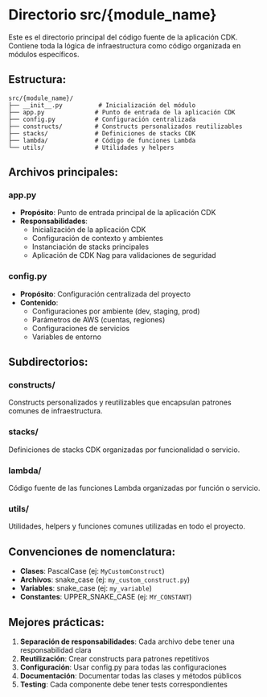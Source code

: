 # Directorio src/{module_name}

Este es el directorio principal del código fuente de la aplicación CDK. Contiene toda la lógica de infraestructura como código organizada en módulos específicos.

## Estructura:

```
src/{module_name}/
├── __init__.py          # Inicialización del módulo
├── app.py              # Punto de entrada de la aplicación CDK
├── config.py           # Configuración centralizada
├── constructs/         # Constructs personalizados reutilizables
├── stacks/             # Definiciones de stacks CDK
├── lambda/             # Código de funciones Lambda
└── utils/              # Utilidades y helpers
```

## Archivos principales:

### app.py
- **Propósito**: Punto de entrada principal de la aplicación CDK
- **Responsabilidades**:
  - Inicialización de la aplicación CDK
  - Configuración de contexto y ambientes
  - Instanciación de stacks principales
  - Aplicación de CDK Nag para validaciones de seguridad

### config.py
- **Propósito**: Configuración centralizada del proyecto
- **Contenido**:
  - Configuraciones por ambiente (dev, staging, prod)
  - Parámetros de AWS (cuentas, regiones)
  - Configuraciones de servicios
  - Variables de entorno

## Subdirectorios:

### constructs/
Constructs personalizados y reutilizables que encapsulan patrones comunes de infraestructura.

### stacks/
Definiciones de stacks CDK organizadas por funcionalidad o servicio.

### lambda/
Código fuente de las funciones Lambda organizadas por función o servicio.

### utils/
Utilidades, helpers y funciones comunes utilizadas en todo el proyecto.

## Convenciones de nomenclatura:

- **Clases**: PascalCase (ej: `MyCustomConstruct`)
- **Archivos**: snake_case (ej: `my_custom_construct.py`)
- **Variables**: snake_case (ej: `my_variable`)
- **Constantes**: UPPER_SNAKE_CASE (ej: `MY_CONSTANT`)

## Mejores prácticas:

1. **Separación de responsabilidades**: Cada archivo debe tener una responsabilidad clara
2. **Reutilización**: Crear constructs para patrones repetitivos
3. **Configuración**: Usar config.py para todas las configuraciones
4. **Documentación**: Documentar todas las clases y métodos públicos
5. **Testing**: Cada componente debe tener tests correspondientes

